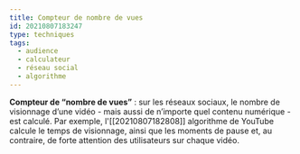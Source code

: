 ```yaml
---
title: Compteur de nombre de vues
id: 20210807183247
type: techniques 
tags:
  - audience
  - calculateur
  - réseau social
  - algorithme
---
```

           

**Compteur de “nombre de vues”** : sur les réseaux sociaux, le nombre de visionnage d’une vidéo - mais aussi de n’importe quel contenu numérique - est calculé. Par exemple, l'[[20210807182808]] algorithme de YouTube calcule le temps de visionnage, ainsi que les moments de pause et, au contraire, de forte attention des utilisateurs sur chaque vidéo.


